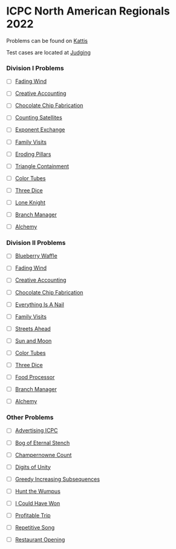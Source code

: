 # ICPC North American Regionals 2022

Problems can be found on [Kattis](https://open.kattis.com/problem-sources/2022%20ICPC%20North%20America%20Regional%20Programming%20Contests%20%28February%2025%2C%202023%29)

Test cases are located at [Judging](http://serjudging.vanb.org/?cat=44)

### Division I Problems

- [ ] [Fading Wind](https://open.kattis.com/problems/fadingwind)
- [ ] [Creative Accounting](https://open.kattis.com/problems/creativeaccounting)
- [ ] [Chocolate Chip Fabrication](https://open.kattis.com/problems/chocolatechipfabrication)
- [ ] [Counting Satellites](https://open.kattis.com/problems/countingsatellites)
- [ ] [Exponent Exchange](https://open.kattis.com/problems/exponentexchange)
- [ ] [Family Visits](https://open.kattis.com/problems/familyvisits)
- [ ] [Eroding Pillars](https://open.kattis.com/problems/erodingpillars)
- [ ] [Triangle Containment](https://open.kattis.com/problems/trianglecontainment)
- [ ] [Color Tubes](https://open.kattis.com/problems/colortubes)
- [ ] [Three Dice](https://open.kattis.com/problems/threedice)
- [ ] [Lone Knight](https://open.kattis.com/problems/loneknight)
- [ ] [Branch Manager](https://open.kattis.com/problems/branchmanager)
- [ ] [Alchemy](https://open.kattis.com/problems/alchemy2)


### Division II Problems

- [ ] [Blueberry Waffle](https://open.kattis.com/problems/blueberrywaffle)
- [ ] [Fading Wind](https://open.kattis.com/problems/fadingwind)
- [ ] [Creative Accounting](https://open.kattis.com/problems/creativeaccounting)
- [ ] [Chocolate Chip Fabrication](https://open.kattis.com/problems/chocolatechipfabrication)
- [ ] [Everything Is A Nail](https://open.kattis.com/problems/everythingisanail)
- [ ] [Family Visits](https://open.kattis.com/problems/familyvisits)
- [ ] [Streets Ahead](https://open.kattis.com/problems/streetsahead)
- [ ] [Sun and Moon](https://open.kattis.com/problems/sunandmoon)
- [ ] [Color Tubes](https://open.kattis.com/problems/colortubes)
- [ ] [Three Dice](https://open.kattis.com/problems/threedice)
- [ ] [Food Processor](https://open.kattis.com/problems/foodprocessor)
- [ ] [Branch Manager](https://open.kattis.com/problems/branchmanager)
- [ ] [Alchemy](https://open.kattis.com/problems/alchemy2)


### Other Problems

- [ ] [Advertising ICPC](https://open.kattis.com/problems/advertisingicpc)
- [ ] [Bog of Eternal Stench](https://open.kattis.com/problems/bogofeternalstench)
- [ ] [Champernowne Count](https://open.kattis.com/problems/champernownecount)
- [ ] [Digits of Unity](https://open.kattis.com/problems/digitsofunity)
- [ ] [Greedy Increasing Subsequences](https://open.kattis.com/problems/greedyincreasingsubsequences)
- [ ] [Hunt the Wumpus](https://open.kattis.com/problems/huntthewumpus)
- [ ] [I Could Have Won](https://open.kattis.com/problems/icouldhavewon)
- [ ] [Profitable Trip](https://open.kattis.com/problems/profitabletrip)
- [ ] [Repetitive Song](https://open.kattis.com/problems/repetitivesong)
- [ ] [Restaurant Opening](https://open.kattis.com/problems/restaurantopening)

